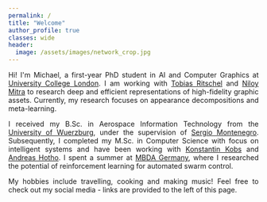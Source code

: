 ```yaml
---
permalink: /
title: "Welcome"
author_profile: true
classes: wide
header:
  image: /assets/images/network_crop.jpg
---
```


<div style="text-align: justify"> 

Hi! I'm Michael, a first-year PhD student in AI and Computer Graphics at <a href="https://www.ucl.ac.uk">University College London</a>.
I am working with <a href="http://www.homepages.ucl.ac.uk/~ucactri">Tobias Ritschel</a> and <a href="http://www0.cs.ucl.ac.uk/staff/n.mitra">Niloy Mitra</a>
to research deep and efficient representations of high-fidelity graphic assets. 
Currently, my research focuses on appearance decompositions and meta-learning. <br> 

I received my B.Sc. in Aerospace Information Technology from the <a href="https://www.uni-wuerzburg.de/startseite">University of Wuerzburg</a>,
under the supervision of <a href="https://www.informatik.uni-wuerzburg.de/aerospaceinfo/mitarbeiter/montenegro">Sergio Montenegro</a>.
Subsequently, I completed my M.Sc. in Computer Science with focus on intelligent systems and have 
been working with <a href="https://www.informatik.uni-wuerzburg.de/datascience/staff/kobs">Konstantin Kobs</a> and <a href="https://www.informatik.uni-wuerzburg.de/datascience/staff/hotho">Andreas Hotho</a>. 
I spent a summer at <a href="https://www.mbda-deutschland.de">MBDA Germany</a>, where I researched the potential of reinforcement learning for 
automated swarm control. <br>

My hobbies include travelling, cooking and making music! Feel free to check out my social media - links are provided to the left of this page. 

</div>